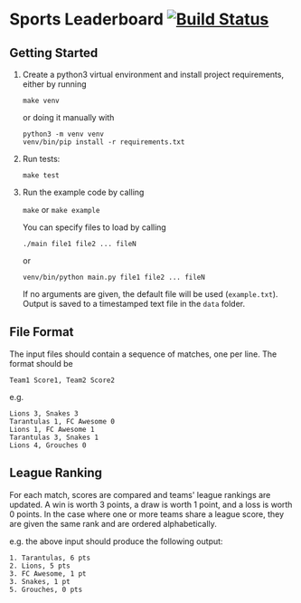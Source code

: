 # Sports Leaderboard [![Build Status](https://travis-ci.org/roansong/sports-leaderboard.svg?branch=master)](https://travis-ci.org/roansong/sports-leaderboard)


## Getting Started

1. Create a python3 virtual environment and install project requirements, either
   by running 
   
   ``make venv`` 
   
   or doing it manually with 

   ```
   python3 -m venv venv
   venv/bin/pip install -r requirements.txt
   ```

2. Run tests:

    ``make test``    

3. Run the example code by calling 
    
   ``make`` or ``make example``
    
   You can specify files to load by calling
   
   ``./main file1 file2 ... fileN``
   
   or

   ``venv/bin/python main.py file1 file2 ... fileN``
    
   If no arguments are given, the default file will be used (``example.txt``).
   Output is saved to a timestamped text file in the ``data`` folder.
## File Format

The input files should contain a sequence of matches, one per line. The format
should be 

``Team1 Score1, Team2 Score2``

e.g.

```
Lions 3, Snakes 3
Tarantulas 1, FC Awesome 0
Lions 1, FC Awesome 1
Tarantulas 3, Snakes 1
Lions 4, Grouches 0
```

## League Ranking

For each match, scores are compared and teams' league rankings are updated.
A win is worth 3 points, a draw is worth 1 point, and a loss is worth 0 points.
In the case where one or more teams share a league score, they are given the
same rank and are ordered alphabetically.

e.g. the above input should produce the following output:

```
1. Tarantulas, 6 pts
2. Lions, 5 pts
3. FC Awesome, 1 pt
3. Snakes, 1 pt
5. Grouches, 0 pts
```
